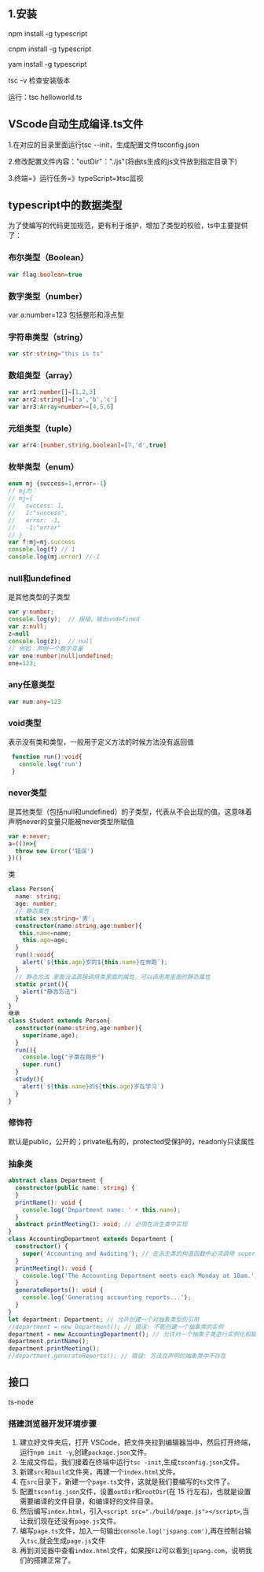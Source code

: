 ## 1.安装

npm install -g typescript

cnpm install -g typescript

yam install -g typescript

tsc -v   检查安装版本

运行：tsc helloworld.ts

## VScode自动生成编译.ts文件

1.在对应的目录里面运行tsc --init，生成配置文件tsconfig.json

2.修改配置文件内容："outDir"："./js"(将由ts生成的js文件放到指定目录下)

3.终端=》运行任务=》typeScript=》tsc监视

## typescript中的数据类型

为了使编写的代码更加规范，更有利于维护，增加了类型的校验，ts中主要提供了：

### 布尔类型（Boolean）

```typescript
var flag:boolean=true
```

### 数字类型（number）

var a:number=123  包括整形和浮点型

### 字符串类型（string）

```typescript
var str:string="this is ts"
```

### 数组类型（array）

```typescript
var arr1:number[]=[1,2,3]
var arr2:string[]=['a','b','c']
var arr3:Array<number>=[4,5,6]
```

### 元组类型（tuple）

```typescript
var arr4:[number,string,boolean]=[7,'d',true]
```

### 枚举类型（enum）

```typescript
enum mj {success=1,error=-1} 
// mj为：
// mj={
//   success: 1,
//   1:"success",
//   error: -1,
//   -1:"error"
// }
var f:mj=mj.success
console.log(f) // 1
console.log(mj.error) //-1
```

### null和undefined

是其他类型的子类型

```typescript
var y:number;
console.log(y);  // 报错，输出undefined
var z:null;
z=null
console.log(z);  // null
// 例如：声明一个数字变量
var one:number|null|undefined;
one=123;
```

### any任意类型

```typescript
var num:any=123
```

### void类型

表示没有类和类型，一般用于定义方法的时候方法没有返回值

```typescript
 function run():void{
   console.log('run')
 }
```

### never类型

是其他类型（包括null和undefined）的子类型，代表从不会出现的值。这意味着声明never的变量只能被never类型所赋值

```typescript
var e:never;
a=(()=>{
  throw new Error('错误')
})()
```

类

```typescript
class Person{
  name: string;
  age: number;
  // 静态属性
  static sex:string='男';
  constructor(name:string,age:number){
   this.name=name;
    this.age=age;
  }
  run():void{
    alert(`${this.age}岁的${this.name}在奔跑`);
  }
  // 静态方法 里面没法直接调用类里面的属性，可以调用类里面的静态属性
  static print(){
    alert("静态方法")
  }
}
继承
class Student extends Person{
  constructor(name:string,age:number){
    super(name,age);
  }
  run(){
    console.log("子类在跑步")
    super.run()
  }
  study(){
    alert(`${this.name}的${this.age}岁在学习`)
  }
}
```

### 修饰符

默认是public，公开的；private私有的，protected受保护的，readonly只读属性

### 抽象类

```typescript
abstract class Department {
  constructor(public name: string) {
  }
  printName(): void {
    console.log('Department name: ' + this.name);
  }
  abstract printMeeting(): void; // 必须在派生类中实现
}
class AccountingDepartment extends Department {
  constructor() {
    super('Accounting and Auditing'); // 在派生类的构造函数中必须调用 super()
  }
  printMeeting(): void {
    console.log('The Accounting Department meets each Monday at 10am.');
  }
  generateReports(): void {
    console.log('Generating accounting reports...');
  }
}
let department: Department; // 允许创建一个对抽象类型的引用
//department = new Department(); // 错误: 不能创建一个抽象类的实例
department = new AccountingDepartment(); // 允许对一个抽象子类进行实例化和赋值
department.printName();
department.printMeeting();
//department.generateReports(); // 错误: 方法在声明的抽象类中不存在
```

## 接口

ts-node

### 搭建浏览器开发环境步骤

1. 建立好文件夹后，打开 VSCode，把文件夹拉到编辑器当中，然后打开终端，运行`npm init -y`,创建`package.json`文件。
2. 生成文件后，我们接着在终端中运行`tsc -init`,生成`tsconfig.json`文件。
3. 新建`src`和`build`文件夹，再建一个`index.html`文件。
4. 在`src`目录下，新建一个`page.ts`文件，这就是我们要编写的`ts`文件了。
5. 配置`tsconfig.json`文件，设置`outDir`和`rootDir`(在 15 行左右)，也就是设置需要编译的文件目录，和编译好的文件目录。
6. 然后编写`index.html`，引入`<script src="./build/page.js"></script>`,当让我们现在还没有`page.js`文件。
7. 编写`page.ts`文件，加入一句输出`console.log('jspang.com')`,再在控制台输入`tsc`,就会生成`page.js`文件
8. 再到浏览器中查看`index.html`文件，如果按`F12`可以看到`jspang.com`，说明我们的搭建正常了。